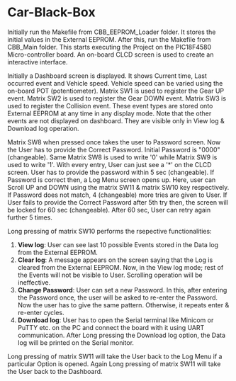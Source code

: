 # Car-Black-Box
Initially run the Makefile from CBB_EEPROM_Loader folder. It stores the initial values in the External EEPROM. After this, run the Makefile from CBB_Main folder. This starts executing the Project on the PIC18F4580 Micro-controller board. An on-board CLCD screen is used to create an interactive interface.

Initially a Dashboard screen is displayed. It shows Current time, Last occurred event and Vehicle speed. Vehicle speed can be varied using the on-board POT (potentiometer). Matrix SW1 is used to register the Gear UP event. Matrix SW2 is used to register the Gear DOWN event. Matrix SW3 is used to register the Collision event. These event types are stored onto External EEPROM at any time in any display mode. Note that the other events are not displayed on dashboard. They are visible only in View log & Download log operation.

Matrix SW8 when pressed once takes the user to Password screen. Now the User has to provide the Correct Password. Initial Password is "0000" (changeable). Same Matrix SW8 is used to write '0' while Matrix SW9 is used to write '1'. With every entry, User can just see a '*' on the CLCD screen. User has to provide the password within 5 sec (changeable). If Password is correct then, a Log Menu screen opens up. Here, user can Scroll UP and DOWN using the matrix SW11 & matrix SW10 key respectively. If Password does not match, 4 (changeable) more tries are given to User. If User fails to provide the Correct Password after 5th try then, the screen will be locked for 60 sec (changeable). After 60 sec, User can retry again further 5 times.

Long pressing of matrix SW10 performs the rsepective functionalities:
1. **View log**: User can see last 10 possible Events stored in the Data log from the External EEPROM.
2. **Clear log**: A message appears on the screen saying that the Log is cleared from the External EEPROM. Now, in the View log mode; rest of the Events will not be visible to User. Scrolling operation will be ineffective.
3. **Change Password**: User can set a new Password. In this, after entering the Password once, the user will be asked to re-enter the Password. Now the user has to give the same pattern. Otherwise, it repeats enter & re-enter cycles.
4. **Download log**: User has to open the Serial terminal like Minicom or PuTTY etc. on the PC and connect the board with it using UART communication. After Long pressing the Download log option, the Data log will be printed on the Serial monitor.

Long pressing of matrix SW11 will take the User back to the Log Menu if a particular Option is opened. Again Long pressing of matrix SW11 will take the User back to the Dashboard.
